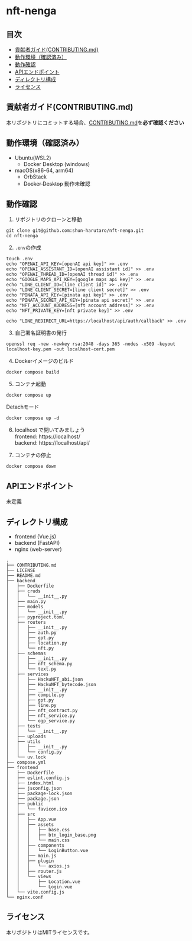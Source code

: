 # nft-nenga

## 目次
- [貢献者ガイド(CONTRIBUTING.md)](#貢献者ガイドcontributingmd)
- [動作環境（確認済み）](#動作環境確認済み)
- [動作確認](#動作確認)
- [APIエンドポイント](#apiエンドポイント)
- [ディレクトリ構成](#ディレクトリ構成)
- [ライセンス](#ライセンス)

## 貢献者ガイド(CONTRIBUTING.md)
本リポジトリにコミットする場合、[CONTRIBUTING.md](https://github.com/shun-harutaro/nft-nenga/blob/main/CONTRIBUTING.md)を**必ず確認ください**

## 動作環境（確認済み）
- Ubuntu(WSL2)
  - Docker Desktop (windows)
- macOS(x86-64, arm64)
  - OrbStack
  - ~~Docker Desktop~~ 動作未確認

## 動作確認
1. リポジトリのクローンと移動
```
git clone git@github.com:shun-harutaro/nft-nenga.git
cd nft-nenga
```

2. `.env`の作成
```
touch .env
echo "OPENAI_API_KEY=[openAI api key]" >> .env
echo "OPENAI_ASSISTANT_ID=[openAI assistant id]" >> .env
echo "OPENAI_THREAD_ID=[openAI thread id]" >> .env
echo "GOOGLE_MAPS_API_KEY=[google maps api key]" >> .env
echo "LINE_CLIENT_ID=[line client id]" >> .env
echo "LINE_CLIENT_SECRET=[line client secret]" >> .env
echo "PINATA_API_KEY=[pinata api key]" >> .env
echo "PINATA_SECRET_API_KEY=[pinata api secret]" >> .env
echo "NFT_ACCOUNT_ADDRESS=[nft account address]" >> .env
echo "NFT_PRIVATE_KEY=[nft private key]" >> .env
```
```
echo "LINE_REDIRECT_URL=https://localhost/api/auth/callback" >> .env
```

3. 自己署名証明書の発行
```
openssl req -new -newkey rsa:2048 -days 365 -nodes -x509 -keyout localhost-key.pem -out localhost-cert.pem
```

4. Dockerイメージのビルド
```
docker compose build
```

5. コンテナ起動
```
docker compose up
```
Detachモード
```
docker compose up -d
```

6. localhost で開いてみましょう <br>
frontend: https://localhost/ <br>
backend: https://localhost/api/

7. コンテナの停止
```
docker compose down
```

## APIエンドポイント
未定義

## ディレクトリ構成
- frontend (Vue.js)
- backend (FastAPI)
- nginx (web-server)
```
.
├── CONTRIBUTING.md
├── LICENSE
├── README.md
├── backend
│   ├── Dockerfile
│   ├── cruds
│   │   └── __init__.py
│   ├── main.py
│   ├── models
│   │   └── __init__.py
│   ├── pyproject.toml
│   ├── routers
│   │   ├── __init__.py
│   │   ├── auth.py
│   │   ├── gpt.py
│   │   ├── location.py
│   │   └── nft.py
│   ├── schemas
│   │   ├── __init__.py
│   │   ├── nft_schema.py
│   │   └── text.py
│   ├── services
│   │   ├── HackuNFT_abi.json
│   │   ├── HackuNFT_bytecode.json
│   │   ├── __init__.py
│   │   ├── compile.py
│   │   ├── gpt.py
│   │   ├── line.py
│   │   ├── nft_contract.py
│   │   ├── nft_service.py
│   │   └── ogp_service.py
│   ├── tests
│   │   └── __init__.py
│   ├── uploads
│   ├── utils
│   │   ├── __init__.py
│   │   └── config.py
│   └── uv.lock
├── compose.yml
├── frontend
│   ├── Dockerfile
│   ├── eslint.config.js
│   ├── index.html
│   ├── jsconfig.json
│   ├── package-lock.json
│   ├── package.json
│   ├── public
│   │   └── favicon.ico
│   ├── src
│   │   ├── App.vue
│   │   ├── assets
│   │   │   ├── base.css
│   │   │   ├── btn_login_base.png
│   │   │   └── main.css
│   │   ├── components
│   │   │   └── LoginButton.vue
│   │   ├── main.js
│   │   ├── plugin
│   │   │   └── axios.js
│   │   ├── router.js
│   │   └── views
│   │       ├── Location.vue
│   │       └── Login.vue
│   └── vite.config.js
└── nginx.conf
```

## ライセンス
本リポジトリはMITライセンスです。
